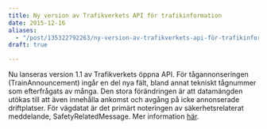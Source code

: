 ```yaml
---
title: Ny version av Trafikverkets API för trafikinformation
date: 2015-12-16
aliases:
  - "/post/135322792263/ny-version-av-trafikverkets-api-för-trafikinformation"
draft: true

---
```


Nu lanseras version 1.1 av Trafikverkets öppna API.
För tågannonseringen (TrainAnnouncement) ingår en del nya fält, bland annat tekniskt tågnummer som efterfrågats av många. Den stora förändringen är att datamängden utökas till att även innehålla ankomst och avgång på icke annonserade driftplatser.
För vägdatat är det primärt noteringen av säkerhetsrelaterat meddelande, SafetyRelatedMessage.
Mer information [här](http://api.trafikinfo.trafikverket.se/Content/ContentDetails/567177465794375858cb63f9).
 
